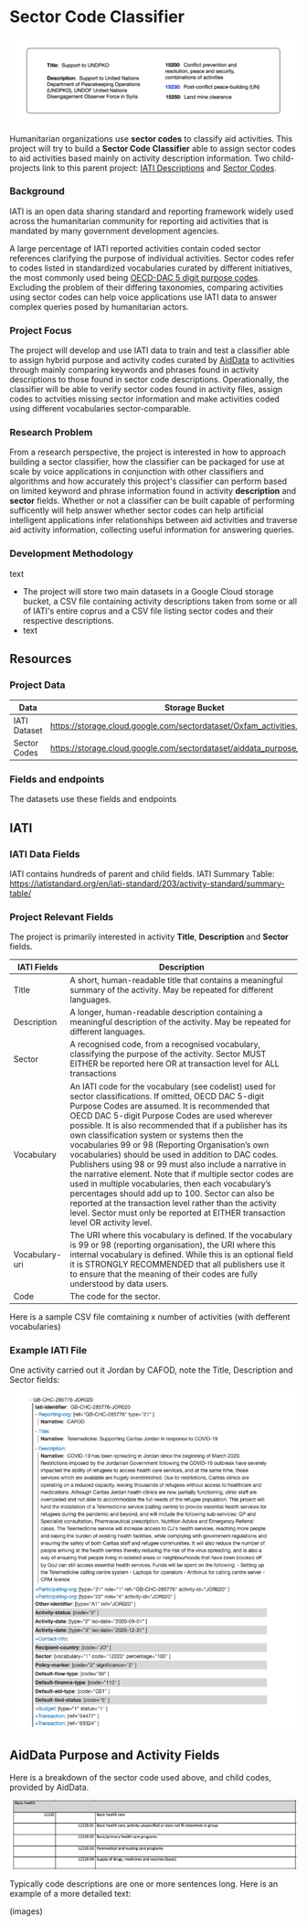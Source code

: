# Sector Code Classifier

![activity code](https://github.com/brentxphillips/CSRMP/blob/main/description_sector.png)

Humanitarian organizations use **sector codes** to classify aid activities. This project will try to build a **Sector Code Classifier** able to assign sector codes to aid activities based mainly on activity description information. Two child-projects link to this parent project: [IATI Descriptions]() and [Sector Codes]().



### Background

IATI is an open data sharing standard and reporting framework widely used across the humanitarian community for reporting aid activities that is mandated by many government development agencies.

A large percentage of IATI reported activities contain coded sector references clarifying the purpose of individual activities. Sector codes refer to codes listed in standardized vocabularies curated by different initiatives, the most commonly used being [OECD-DAC 5 digit purpose codes](https://iatistandard.org/en/iati-standard/203/codelists/sector/). Excluding the problem of their differing taxonomies, comparing activities using sector codes can help voice applications use IATI data to answer complex queries posed by humanitarian actors.

### Project Focus

The project will develop and use IATI data to train and test a classifier able to assign hybrid purpose and activity codes curated by [AidData](https://www.aiddata.org/) to activities through mainly comparing keywords and phrases found in activity descriptions to those found in sector code descriptions. Operationally, the classifier will be able to verify sector codes found in activity files, assign codes to actvities missing sector information and make activities coded using different vocabularies sector-comparable.

### Research Problem

From a research perspective, the project is interested in how to approach building a sector classifier, how the classifier can be packaged for use at scale by voice applications in conjunction with other classifiers and algorithms and how accurately this project's classifier can perform based on limited keyword and phrase information found in activity **description** and **sector** fields. Whether or not a classifier can be built capable of performing sufficently will help answer whether sector codes can help artificial intelligent applications infer relationships between aid activities and traverse aid activity information, collecting useful information for answering queries.

### Development Methodology
text 

* The project will store two main datasets in a Google Cloud storage bucket, a CSV file containing activity descriptions taken from some or all of IATI's entire coprus and a CSV file listing sector codes and their respective descriptions.
* text

## Resources

### Project Data

Data | Storage Bucket
---- | ----
IATI Dataset | https://storage.cloud.google.com/sectordataset/Oxfam_activities.csv
Sector Codes | https://storage.cloud.google.com/sectordataset/aiddata_purpose_codes.csv

### Fields and endpoints

The datasets use these fields and endpoints

## IATI

### IATI Data Fields

IATI contains hundreds of parent and child fields. IATI Summary Table: https://iatistandard.org/en/iati-standard/203/activity-standard/summary-table/

### Project Relevant Fields

The project is primarily interested in activity **Title**, **Description** and **Sector** fields.

IATI Fields | Description
---- | ----
Title | A short, human-readable title that contains a meaningful summary of the activity. May be repeated for different languages.
Description | A longer, human-readable description containing a meaningful description of the activity. May be repeated for different languages.
Sector | A recognised code, from a recognised vocabulary, classifying the purpose of the activity. Sector MUST EITHER be reported here OR at transaction level for ALL transactions
Vocabulary | An IATI code for the vocabulary (see codelist) used for sector classifications. If omitted, OECD DAC 5-digit Purpose Codes are assumed. It is recommended that OECD DAC 5-digit Purpose Codes are used wherever possible. It is also recommended that if a publisher has its own classification system or systems then the vocabularies 99 or 98 (Reporting Organisation’s own vocabularies) should be used in addition to DAC codes. Publishers using 98 or 99 must also include a narrative in the narrative element. Note that if multiple sector codes are used in multiple vocabularies, then each vocabulary’s percentages should add up to 100. Sector can also be reported at the transaction level rather than the activity level. Sector must only be reported at EITHER transaction level OR activity level.
Vocabulary-uri | The URI where this vocabulary is defined. If the vocabulary is 99 or 98 (reporting organisation), the URI where this internal vocabulary is defined. While this is an optional field it is STRONGLY RECOMMENDED that all publishers use it to ensure that the meaning of their codes are fully understood by data users.
Code | The code for the sector.

Here is a sample CSV file comtaining x number of activities (with defferent vocabularies)

### Example IATI File

One activity carried out it Jordan by CAFOD, note the Title, Description and Sector fields:

![file](https://github.com/brentxphillips/CSRMP/blob/main/iati_example.png)

## AidData Purpose and Activity Fields

Here is a breakdown of the sector code used above, and child codes, provided by AidData. 

![basic health](https://github.com/brentxphillips/CSRMP/blob/main/basic_health.png)

Typically code descriptions are one or more sentences long. Here is an example of a more detailed text:

(images)


